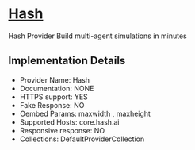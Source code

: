 # [Hash](https://hash.ai)

Hash Provider
Build multi-agent simulations in minutes

## Implementation Details

- Provider
Name: Hash
- Documentation: NONE
- HTTPS support: YES
- Fake Response: NO
- Oembed Params: maxwidth , maxheight
- Supported Hosts: core.hash.ai
- Responsive response: NO
- Collections: DefaultProviderCollection


